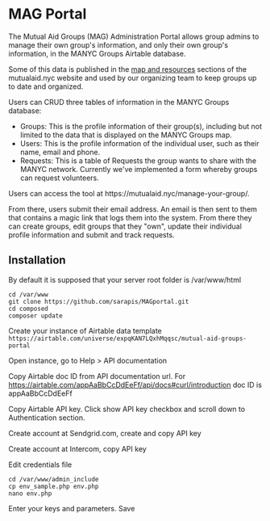 # MAG Portal

<!-- wp:paragraph -->
<p>The Mutual Aid Groups (MAG) Administration Portal allows group admins to manage their own group's information, and only their own group's information, in the MANYC Groups Airtable database. </p>
<!-- /wp:paragraph -->

<!-- wp:paragraph -->
<p>Some of this data is published in the <a href="http://mutualaid.nyc/groups">map and resources</a> sections of the mutualaid.nyc website and used by our organizing team to keep groups up to date and organized. </p>
<!-- /wp:paragraph -->

<!-- wp:paragraph -->
<p>Users can CRUD three tables of information in the MANYC Groups database:</p>
<!-- /wp:paragraph -->

<!-- wp:list -->
<ul><li>Groups: This is the profile information of their group(s), including but not limited to the data that is displayed on the MANYC Groups map.</li><li>Users: This is the profile information of the individual user, such as their name, email and phone.</li><li>Requests: This is a table of Requests the group wants to share with the MANYC network. Currently we've implemented a form whereby groups can request volunteers.</li></ul>
<!-- /wp:list -->

<!-- wp:paragraph -->
<p>Users can access the tool at https://mutualaid.nyc/manage-your-group/.</p>
<!-- /wp:paragraph -->

<!-- wp:paragraph -->
<p>From there, users submit their email address. An email is then sent to them that contains a magic link that logs them into the system. From there they can create groups, edit groups that they "own", update their individual profile information and submit and track requests.</p>
<!-- /wp:paragraph -->


## Installation

By default it is supposed that your server root folder is /var/www/html

    cd /var/www
	git clone https://github.com/sarapis/MAGportal.git
    cd composed
    composer update
	
	
Create your instance of Airtable data template `https://airtable.com/universe/expqKAN7LQxhMqqsc/mutual-aid-groups-portal`

Open instance, go to Help > API documentation

Copy Airtable doc ID from API documentation url. For https://airtable.com/appAaBbCcDdEeFf/api/docs#curl/introduction doc ID is appAaBbCcDdEeFf

Copy Airtable API key. Click show API key checkbox and scroll down to Authentication section.

Create account at Sendgrid.com, create and copy API key

Create account at Intercom, copy API key


Edit credentials file
	
	cd /var/www/admin_include
	cp env_sample.php env.php
	nano env.php
	
Enter your keys and parameters. Save
